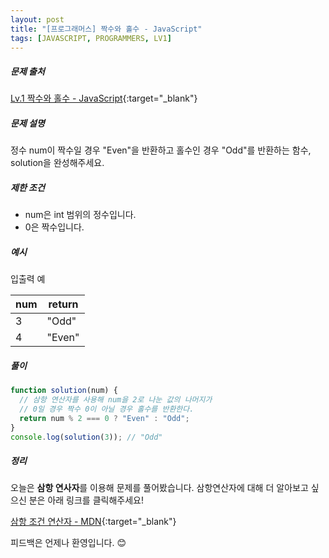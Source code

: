```yaml
---
layout: post
title: "[프로그래머스] 짝수와 홀수 - JavaScript"
tags: [JAVASCRIPT, PROGRAMMERS, LV1]
---
```


##### 문제 출처

[Lv.1 짝수와 홀수 - JavaScript](https://programmers.co.kr/learn/courses/30/lessons/12937?language=javascript){:target="\_blank"}

##### 문제 설명

정수 num이 짝수일 경우 "Even"을 반환하고 홀수인 경우 "Odd"를 반환하는 함수, solution을 완성해주세요.

##### 제한 조건

- num은 int 범위의 정수입니다.
- 0은 짝수입니다.

##### 예시

입출력 예

| num | return |
| --- | ------ |
| 3   | "Odd"  |
| 4   | "Even" |

##### 풀이

```javascript
function solution(num) {
  // 삼항 연산자를 사용해 num을 2로 나눈 값의 나머지가
  // 0일 경우 짝수 0이 아닐 경우 홀수를 반환한다.
  return num % 2 === 0 ? "Even" : "Odd";
}
console.log(solution(3)); // "Odd"
```

##### 정리

오늘은 **삼항 연사자**를 이용해 문제를 풀어봤습니다. 삼항연산자에 대해 더 알아보고 싶으신 분은 아래 링크를 클릭해주세요!

[삼항 조건 연산자 - MDN](https://developer.mozilla.org/ko/docs/Web/JavaScript/Reference/Operators/Conditional_Operator){:target="\_blank"}

피드백은 언제나 환영입니다. 😊
